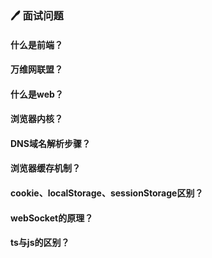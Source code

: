 ### :pen: 面试问题
#### 什么是前端？

#### 万维网联盟？

#### 什么是web？

#### 浏览器内核？

#### DNS域名解析步骤？

#### 浏览器缓存机制？

#### cookie、localStorage、sessionStorage区别？

#### webSocket的原理？

#### ts与js的区别？
